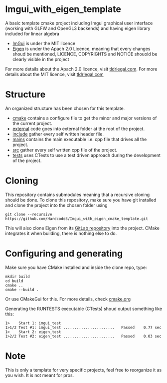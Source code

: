 # Imgui_with_eigen_template
A basic template cmake project including Imgui graphical user interface (working with GLFW and OpenGL3 backends) and having eigen library included for linear algebra
- [ImGui](external/imgui) is under the MIT licence
- [Eigen](external/eigen) is under the Apach 2.0 Licence, meaning that every changes shoud be mentioned, LICENCE, COPYRIGHTS and NOTICE shouold be clearly visible in the project

For more details about the Apach 2.0 licence, visit [tldrlegal.com](https://tldrlegal.com/license/apache-license-2.0-(apache-2.0)).
For more details about the MIT licence, visit [tldrlegal.com](https://tldrlegal.com/license/mit-license)

# Structure
An organized structure has been chosen for this template.
- [cmake](cmake) contains a configure file to get the minor and major versions of the current project.
- [external](external) code goes into external folder at the root of the project.
- [include](include) gather every self written header file.
- [mains](mains) contains the main executable i.e. cpp file that drives all the project.
- [src](src) gather every self written cpp file of the project.
- [tests](tests) uses CTests to use a test driven approach during the development of the project.

# Cloning
This repository contains submodules meaning that a recursive cloning should be done.
To clone this repository, make sure you have git installed and clone the project into the chosen folder using 
```
git clone --recursive https://github.com/Hardcode3/Imgui_with_eigen_cmake_template.git
```
This will also clone Eigen from its [GitLab repository](https://gitlab.com/libeigen/eigen) into the project.
CMake integrates it when building, there is nothing else to do.

# Configuring and generating
Make sure you have CMake installed and inside the clone repo, type:
```
mkdir build
cd build
cmake ..
cmake --build .
```
Or use CMakeGui for this.
For more details, check [cmake.org](https://cmake.org/)

Generating the RUNTESTS executable (CTests) shoud output something like this:
```
1>    Start 1: imgui_test
1>1/2 Test #1: imgui_test .......................   Passed    0.77 sec
1>    Start 2: eigen_test
1>2/2 Test #2: eigen_test .......................   Passed    0.03 sec
```

# Note
This is only a template for very specific projects, feel free to reorganize it as you wish.
It is not meant for pros.

